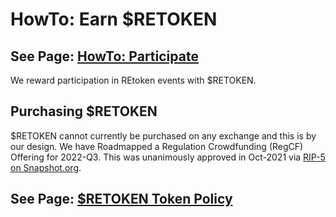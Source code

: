 # HowTo: Earn $RETOKEN

## See Page: [HowTo: Participate](../howto/)

We reward participation in REtoken events with $RETOKEN.

## Purchasing $RETOKEN

$RETOKEN cannot currently be purchased on any exchange and this is by our design.  We have Roadmapped a Regulation Crowdfunding (RegCF) Offering for 2022-Q3.  This was unanimously approved in Oct-2021 via [RIP-5 on Snapshot.org](https://snapshot.org/#/retokendao.eth/proposal/QmWATXd8Z8W57JYuPLWydnsWAhCsbacj8BS8KeR6S29FeG).

## See Page: [$RETOKEN Token Policy](../white-paper/retoken.md)
